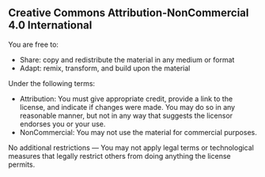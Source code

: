 ## Creative Commons Attribution-NonCommercial 4.0 International

You are free to:

- Share: copy and redistribute the material in any medium or format
- Adapt: remix, transform, and build upon the material

Under the following terms:

- Attribution: You must give appropriate credit, provide a link to the license, and indicate if changes were made. You
  may do so in any reasonable manner, but not in any way that suggests the licensor endorses you or your use.
- NonCommercial: You may not use the material for commercial purposes.

No additional restrictions — You may not apply legal terms or technological measures that legally restrict others from
doing anything the license permits.
